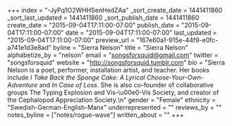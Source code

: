 +++
index = "-JyPq1O2WHHSenHedZAa"
_sort_create_date = 1441411860
_sort_last_updated = 1441411860
_sort_publish_date = 1441411860
create_date = "2015-09-04T17:11:00-07:00"
publish_date = "2015-09-04T17:11:00-07:00"
date = "2015-09-04T17:11:00-07:00"
last_updated = "2015-09-04T17:11:00-07:00"
preview_url = "167e60a1-915e-44f9-e0fc-a741e1d3e8ad"
byline = "Sierra Nelson"
title = "Sierra Nelson"
alphabetize_by = "nelson"
email = "songsforsquid@gmail.com"
twitter = "songsforsquid"
website = "http://songsforsquid.tumblr.com"
bio = "Sierra Nelson is a poet, performer, installation artist, and teacher. Her books include *I Take Back the Sponge Cake: A Lyrical Choose-Your-Own-Adventure* and *In Case of Loss*. She is also co-founder of collaborative groups The Typing Explosion and Vis-\u00e0-Vis Society, and creator of the Cephalopod Appreciation Society.\n"
gender = "Female"
ethnicity = "Swedish-German-English-Manx"
underrepresented = ""
reviews_by = ""
notes_byline = ["notes/rogue-wave"]
written_about = ""
+++


